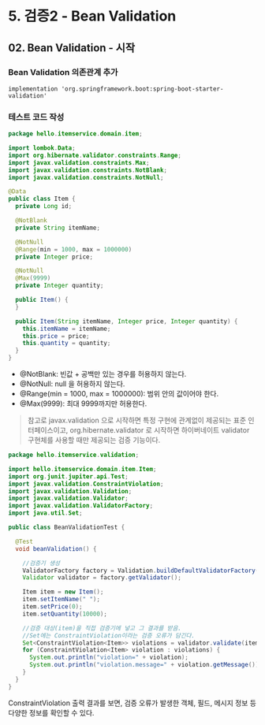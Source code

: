 # 5. 검증2 - Bean Validation
## 02. Bean Validation - 시작
### Bean Validation 의존관계 추가
```
implementation 'org.springframework.boot:spring-boot-starter-validation'
```

### 테스트 코드 작성
```java
package hello.itemservice.domain.item;

import lombok.Data;
import org.hibernate.validator.constraints.Range;
import javax.validation.constraints.Max;
import javax.validation.constraints.NotBlank;
import javax.validation.constraints.NotNull;

@Data
public class Item {
  private Long id;

  @NotBlank
  private String itemName;

  @NotNull
  @Range(min = 1000, max = 1000000)
  private Integer price;

  @NotNull
  @Max(9999)
  private Integer quantity;

  public Item() {
  }

  public Item(String itemName, Integer price, Integer quantity) {
    this.itemName = itemName;
    this.price = price;
    this.quantity = quantity;
  }
}
```
- @NotBlank: 빈값 + 공백만 있는 경우를 허용하지 않는다.
- @NotNull: null 을 허용하지 않는다.
- @Range(min = 1000, max = 1000000): 범위 안의 값이어야 한다.
- @Max(9999): 최대 9999까지만 허용한다.

> 참고로 javax.validation 으로 시작하면 특정 구현에 관계없이 제공되는 표준 인터페이스이고,
> org.hibernate.validator 로 시작하면 하이버네이트 validator 구현체를 사용할 때만 제공되는 검증 기능이다.

```java
package hello.itemservice.validation;

import hello.itemservice.domain.item.Item;
import org.junit.jupiter.api.Test;
import javax.validation.ConstraintViolation;
import javax.validation.Validation;
import javax.validation.Validator;
import javax.validation.ValidatorFactory;
import java.util.Set;

public class BeanValidationTest {

  @Test
  void beanValidation() {

    //검증기 생성
    ValidatorFactory factory = Validation.buildDefaultValidatorFactory();
    Validator validator = factory.getValidator();

    Item item = new Item();
    item.setItemName(" ");
    item.setPrice(0);
    item.setQuantity(10000);

    //검증 대상(item)을 직접 검증기에 넣고 그 결과를 받음.
    //Set에는 ConstraintViolation이라는 검증 오류가 담긴다.
    Set<ConstraintViolation<Item>> violations = validator.validate(item);
    for (ConstraintViolation<Item> violation : violations) {
      System.out.println("violation=" + violation);
      System.out.println("violation.message=" + violation.getMessage());
    }
  }
}
```
ConstraintViolation 출력 결과를 보면, 검증 오류가 발생한 객체, 필드, 메시지 정보 등 다양한 정보를 확인할 수 있다.
